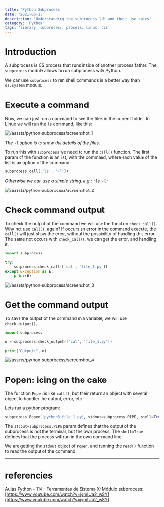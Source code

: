 ```yaml
---
title: 'Python Subprocess'
date: '2021-06-11'
description: 'Understanding the subprocess lib and their use cases'
category: 'Python'
tags: 'library, subprocess, process, linux, cli'
---
```


[screenshot_1]: https://i.ibb.co/xXT9dmc/screenshot-1.png
[screenshot_2]: https://i.ibb.co/3c7D4xz/screenshot-2.png
[screenshot_3]: https://i.ibb.co/GH9sgFb/screenshot-3.png
[screenshot_4]: https://i.ibb.co/qC5v75L/screenshot-4.png

# Introduction

A subprocess is OS process that runs inside of another process father. The `subprocess` module allows to run subprocess with Python.

We can use `subprocess` to run shell commands in a better way than `os.system` module.

# Execute a command

Now, we can just run a command to see the files in the current folder. In Linux we will run the `ls` command, like this:

![/assets/python-subprocess/screenshot_1][screenshot_1]

_The `-l` option is to show the details of the files._

To run this with `subprocess` we need to run the `call()` function. The first param of the function is an list, with the command, where each value of the list is an option of the command:

```python
subprocess.call(['ls', '-l'])
```
_Otherwise we can use a simple string. e.g.: `'ls -l'`_

![/assets/python-subprocess/screenshot_2][screenshot_2]


#  Check command output

To check the output of the command we will use the function `check_call()`. Why not use `call()`, again? If occurs an error in the command execute, the `call()` will just show the error, without the possibility of handling this error. The same not occurs with `check_call()`, we can get the error, and handling it.

```python
import subprocess  
  
try:  
    subprocess.check_call(['cat', 'file_1.py']) 
except Exception as E:  
    print(E)
```
![/assets/python-subprocess/screenshot_3][screenshot_3]


# Get the command output

To save the output of the command in a variable, we will use `check_output()`.

```python
import subprocess  
  
o = subprocess.check_output(['cat', 'file_1.py'])  
  
print("Output:", o)
```

![/assets/python-subprocess/screenshot_4][screenshot_4]

# Popen: icing on the cake

The function `Popen` is like `call()`, but their return an object with several object to handler the output, error, etc.

Lets run a python program:

```python
subprocess.Popen('python3 file_1.py', stdout=subprocess.PIPE, shell=True).stdout.read()
```
The `stdout=subprocess.PIPE` param defines that the output of the subprocess is not the terminal, but the own process. The `shell=True` defines that the process will run in the own command line.

We are getting the `stdout` object of `Popen`, and running the `read()` function to read the output of the command. 

---

# referencies

Aulas Python - 114 - Ferramentas de Sistema X: Módulo subprocess: [https://www.youtube.com/watch?v=jgmIUa2_wSY](https://www.youtube.com/watch?v=jgmIUa2_wSY)


